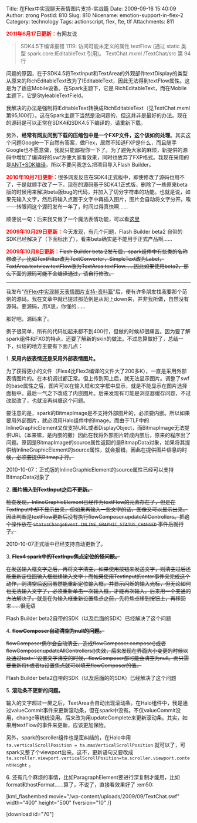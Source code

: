 Title: 在Flex中实现聊天表情图片支持-实战篇
Date: 2009-09-16 15:40:09
Author: zrong
Postid: 810
Slug: 810
Nicename: emotion-support-in-flex-2
Category: technology
Tags: actionscript, flex, fte, tlf
Attachments: 811

<span style="color: red;font-weight:bold;">2011年6月17日更新：</span>有网友说

> SDK4.5下编译报错 1119: 访问可能未定义的属性 textFlow (通过 static 类型
> spark.core:IEditableText 引用)。 TextChat.mxml /TextChat/src 第 94 行

问题的原因，在于SDK4.5将TextInput和TextArea的外观部件textDisplay的类型从原来的RichEditableText改为了IEditableText，因此无法得到textFlow属性。这是为了适应Mobile设备。在Spark主题下，它是 RichEditableText，而在Mobile主题下，它是StyleableTextField。

我解决的办法是强制将IEditableText转换成RichEditableText（见TextChat.mxml第95,100行）。这在Spark主题下当然是没问题的，但这并非是最好的办法。现在的源码是可以正常在SDK4和SDK4.5下编译的，请重新下载。

另外，**经常有网友问到下载的压缩包中是一个FXP文件，这个该如何处理**。其实这个问题Google一下自然有答案，做Flex，居然不知道FXP是什么，而且随手Google也不愿意做，我就只能鄙视你一下了。为了避免大家的麻烦，新提供的源码中增加了编译好的swf方便大家看效果，同时也放弃了FXP格式。我现在采用的是[ANT+SDK编译](http://zengrong.net/post/1307.htm)，所以不要问我怎么把项目导入Flash Builder。

<span style="color: red;font-weight:bold;">2010年10月7日更新：</span>很多网友反应在SDK4正式版中，即使修改了源码也用不了，于是就顺手改了一下。现在的源码基于SDK4.1正式版，删除了一些原来beta版的时候用来解决beta版bug的代码，并加入了切分字符串的功能。也就是说，如果先输入文字，然后将输入点置于文字中再插入图片，图片会自动将文字分开。唉——转眼间这个源码发布一年了，时间过得真快啊……  

顺便说一句：后来我又做了一个魔法表情功能，可以看[这里](http://demo.zengrong.net/freeroom/)

<span style="color: red;font-weight:bold;">2009年10月29日更新：</span>今天发现，有几个问题，Flash Builder beta2 自带的SDK已经解决了（下面标出了），看来beta确实是不能用于正式产品啊……

<span style="color: red;font-weight:bold;">2009年10月8日更新：</span><del>Flash Builder beta 2发布后，spark组件中有些类的名称修改了，比如TextFilter改为TextConverter，SimpleText改为Label，TextArea.textview.textFlow改为TextArea.textFlow……因此如果使用beta2，那么下面的源码可能不会编译通过，请自行修改。</del>

----------------

我发布“[在Flex中实现聊天表情图片支持-资料篇](http://zengrong.net/post/721.htm)”后，便有许多朋友找我要那个范例的源码。我在文章中就已提过那范例是从网上down来，并非我所做，自然没有源码。要源码，用X思，你懂的……

那好吧，源码来了。

<!--more-->  

例子很简单，所有的代码加起来都不到400行，但做的时候却很痛苦。因为要了解spark组件和FXG的特点，还要了解新的skin的做法。不过总算做好了，总结一下，纠结的地方主要有下面几点：

1\.  **采用内嵌表情还是采用外部表情图片。**  

为了获得更小的文件（Flex4比Flex3编译的文件大了200多K），一直是采用外部表情图片的。在本机调试都正常。但上传到网上后，就无法显示图片。调整了swf的base属性之后，图片可以在输入框和文字框中显示，就是不能显示在图片选择面板中。最后一气之下改成了内嵌图片。后来发现有可能是浏览器缓存问题，不过改就改了，也就没再纠缠这个问题。  

要注意的是，spark的BitmapImage是不支持外部图片的，必须要内嵌。所以如果要用外部图片，就必须用Halo组件中的Image。而由于TLF中的InlineGraphicElement又仅支持URL或者DisplayObject，而BitmapImage无法提供URL（本来嘛，是内嵌的撒）因此在我将外部图片转成内嵌后，原来的程序出了问题。原因是BitmapImage的source属性返回的是BitmapData对象，如果将其提供给InlineGraphicElement的source属性，就会报错。<del>因此在提供图片信息的时候，必须要提供Bitmap才行。</del> 
    
2010-10-07：正式版的InlineGraphicElement的source属性已经可以支持BitmapData对象了

2\.  **<del>图片插入到TextInput之后不更新。</del>** 

<del>检查发现，InlineGraphicElement已经作为textFlow的元素存在了，但是在TextInput中却不显示出来，但如果再输入一些文字的话，图像又可以显示出来。因此判断是textFlow更新后没有执行flowComposer.updateAllControllers。把这个操作放在 `StatusChangeEvent.INLINE_GRAPHIC_STATUS_CHANGED` 事件后就行了。</del>
    
2010-10-07正式版中已经支持自动更新了。

3\.  **<del>Flex4 spark中的TextInpu焦点定位的怪问题。</del>**  

<del>在发送输入框文字之后，再将文字清空，如果使用按钮来发送文字，则清空过后还能重新定位回输入框继续输入文字；而如果使用TextInput的enter事件来完成这个动作，则清空后返回虽然能重新定位输入框，并显示闪烁的输入光标，但无论如何也无法输入文字了，必须重新单击一次输入框，才能再次输入。后来用一个变通的方法解决了。就是在为输入框重新设置焦点之前，先将焦点移到按钮上，再移回来……很无语 <del>

Flash Builder beta2自带的SDK（以及后面的SDK）已经解决了这个问题

4\.  **<del>flowComposer自动清空为null的问题。</del>**  

<del>flowComposer偶尔会自动清空，造成flowComposer.compose()或者flowComposer.updateAllControllers()失效，后来发现在界面大小变更的时候以及通过text=''设置文字清空的时候，flowComposer都可能会清空为null。而只需要重新将ti或者ta设置焦点就可以填充flowComposer的值。</del>

Flash Builder beta2自带的SDK（以及后面的的SDK）已经解决了这个问题

5\.  **滚动条不更新的问题。**  

输入的文字超过一屏之后，TextArea会自动出现滚动条。在Halo组件中，我是通过valueCommit事件来更新滚动条，但在spark中没有。不仅valueCommit没用，change等统统没用。后来改为用updateComplete来更新滚动条。其实，如果用textFlow的事件来更新，应该更加保险。  

另外，spark的scroller组件也是蛮纠结的，在Halo中用 `ta.verticalScrollPosition = ta.maxVerticalScrollPosition` 就可以了，可spark又整了个viewport出来。这不，更新语句又要改成 `ta.scroller.viewport.verticalScrollPosition=ta.scroller.viewport.contentHeight` 。

6\.  还有几个麻烦的事情，比如ParagraphElement要进行深复制才能用，比如format和hostFormat……算了，不说了，直接看效果好了 :em50:

[kml_flashembed movie="/wp-content/uploads/2009/09/TextChat.swf" width="400" height="500" fversion="10" /]

[download id="70"]  
